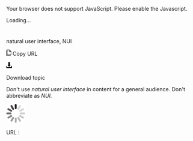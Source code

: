 Your browser does not support JavaScript. Please enable the Javascript.

Loading...

# 

natural user interface, NUI

![Copy URL](media/natural-user-interface-nui/Copy.png)
Copy URL

![Download](media/natural-user-interface-nui/Download.png)

Download topic

Don't use *natural user interface* in content for a general audience. Don't abbreviate as *NUI.*

![In progress](media/natural-user-interface-nui/activity-large.gif)

URL :
